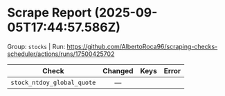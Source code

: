 # Scrape Report (2025-09-05T17:44:57.586Z)

Group: `stocks`  |  Run: https://github.com/AlbertoRoca96/scraping-checks-scheduler/actions/runs/17500425702

| Check | Changed | Keys | Error |
|---|:---:|:--|:--|
| `stock_ntdoy_global_quote` | — |  |  |
